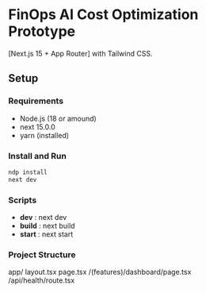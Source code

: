 # FinOps AI Cost Optimization Prototype

[Next.js 15 + App Router] with Tailwind CSS.

## Setup

### Requirements
- Node.js (18 or amound)
- next 15.0.0
- yarn (installed)

### Install and Run

```sh
ndp install 
next dev
```

### Scripts
- **dev** : next dev
- **build** : next build
- **start** : next start

### Project Structure

app/
  layout.tsx
  page.tsx
  /(features)/dashboard/page.tsx
  /api/health/route.tsx
